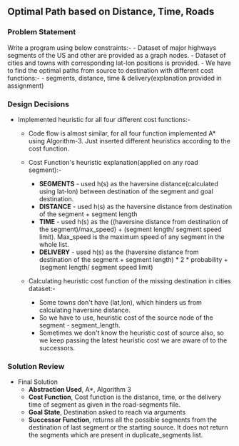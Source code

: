 ## Optimal Path based on Distance, Time, Roads

### Problem Statement

Write a program using below constraints:-
    - Dataset of major highways segments of the US and other are provided as a graph nodes.
    - Dataset of cities and towns with corresponding lat-lon positions is provided.
    - We have to find the optimal paths from source to destination with different cost functions:-
        - segments, distance, time & delivery(explanation provided in assignment)

### Design Decisions

- Implemented heuristic for all four different cost functions:-
    - Code flow is almost similar, for all four function implemented A* using Algorithm-3. Just inserted different heuristics according to the cost function.
    - Cost Function's heuristic explanation(applied on any road segment):-
        - **SEGMENTS** - used h(s) as the haversine distance(calculated using lat-lon) between destination of the segment and goal destination.
        - **DISTANCE** - used h(s) as the haversine distance from destination of the segment + segment length
        - **TIME** - used h(s) as the ((haversine distance from destination of the segment)/max_speed) + (segment length/ segment speed limit). Max_speed is the maximum speed of any segment in the whole list.
        - **DELIVERY** - used h(s) as the (haversine distance from destination of the segment + segment length) * 2 * probability + (segment length/ segment speed limit)

    - Calculating heuristic cost function of the missing destination in cities dataset:-
        - Some towns don't have (lat,lon), which hinders us from calculating haversine distance.
        - So we have to use, heuristic cost of the source node of the segment - segment_length.
        - Sometimes we don't know the heuristic cost of source also, so we keep passing the latest heuristic cost we are aware of to the successors.

### Solution Review

- Final Solution
    - __Abstraction Used__, A*, Algorithm 3
    - __Cost Function__, Cost function is the distance, time, or the delivery time of segment as given in the road-segments file.
    - __Goal State__, Destination asked to reach via arguments
    - __Successor Function__, returns all the possible segments from the destination of last segment or the starting source. It does not return the segments which are present in duplicate_segments list.
